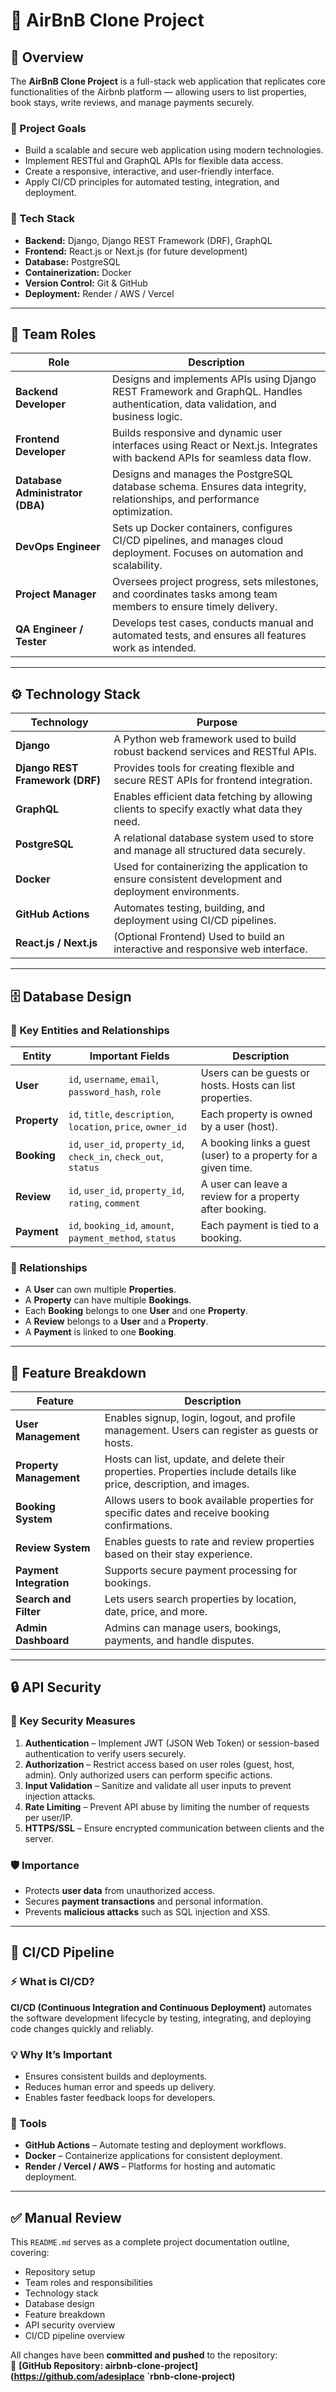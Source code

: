 
# 🏡 AirBnB Clone Project

## 📘 Overview

The **AirBnB Clone Project** is a full-stack web application that replicates core functionalities of the Airbnb platform — allowing users to list properties, book stays, write reviews, and manage payments securely.

### 🎯 Project Goals
- Build a scalable and secure web application using modern technologies.  
- Implement RESTful and GraphQL APIs for flexible data access.  
- Create a responsive, interactive, and user-friendly interface.  
- Apply CI/CD principles for automated testing, integration, and deployment.  

### 🧰 Tech Stack
- **Backend:** Django, Django REST Framework (DRF), GraphQL  
- **Frontend:** React.js or Next.js (for future development)  
- **Database:** PostgreSQL  
- **Containerization:** Docker  
- **Version Control:** Git & GitHub  
- **Deployment:** Render / AWS / Vercel  

---

## 👥 Team Roles

| Role | Description |
|------|--------------|
| **Backend Developer** | Designs and implements APIs using Django REST Framework and GraphQL. Handles authentication, data validation, and business logic. |
| **Frontend Developer** | Builds responsive and dynamic user interfaces using React or Next.js. Integrates with backend APIs for seamless data flow. |
| **Database Administrator (DBA)** | Designs and manages the PostgreSQL database schema. Ensures data integrity, relationships, and performance optimization. |
| **DevOps Engineer** | Sets up Docker containers, configures CI/CD pipelines, and manages cloud deployment. Focuses on automation and scalability. |
| **Project Manager** | Oversees project progress, sets milestones, and coordinates tasks among team members to ensure timely delivery. |
| **QA Engineer / Tester** | Develops test cases, conducts manual and automated tests, and ensures all features work as intended. |

---

## ⚙️ Technology Stack

| Technology | Purpose |
|-------------|----------|
| **Django** | A Python web framework used to build robust backend services and RESTful APIs. |
| **Django REST Framework (DRF)** | Provides tools for creating flexible and secure REST APIs for frontend integration. |
| **GraphQL** | Enables efficient data fetching by allowing clients to specify exactly what data they need. |
| **PostgreSQL** | A relational database system used to store and manage all structured data securely. |
| **Docker** | Used for containerizing the application to ensure consistent development and deployment environments. |
| **GitHub Actions** | Automates testing, building, and deployment using CI/CD pipelines. |
| **React.js / Next.js** | (Optional Frontend) Used to build an interactive and responsive web interface. |

---

## 🗄️ Database Design

### 🧩 Key Entities and Relationships

| Entity | Important Fields | Description |
|--------|------------------|--------------|
| **User** | `id`, `username`, `email`, `password_hash`, `role` | Users can be guests or hosts. Hosts can list properties. |
| **Property** | `id`, `title`, `description`, `location`, `price`, `owner_id` | Each property is owned by a user (host). |
| **Booking** | `id`, `user_id`, `property_id`, `check_in`, `check_out`, `status` | A booking links a guest (user) to a property for a given time. |
| **Review** | `id`, `user_id`, `property_id`, `rating`, `comment` | A user can leave a review for a property after booking. |
| **Payment** | `id`, `booking_id`, `amount`, `payment_method`, `status` | Each payment is tied to a booking. |

### 🔗 Relationships
- A **User** can own multiple **Properties**.  
- A **Property** can have multiple **Bookings**.  
- Each **Booking** belongs to one **User** and one **Property**.  
- A **Review** belongs to a **User** and a **Property**.  
- A **Payment** is linked to one **Booking**.

---

## 🌟 Feature Breakdown

| Feature | Description |
|----------|--------------|
| **User Management** | Enables signup, login, logout, and profile management. Users can register as guests or hosts. |
| **Property Management** | Hosts can list, update, and delete their properties. Properties include details like price, description, and images. |
| **Booking System** | Allows users to book available properties for specific dates and receive booking confirmations. |
| **Review System** | Enables guests to rate and review properties based on their stay experience. |
| **Payment Integration** | Supports secure payment processing for bookings. |
| **Search and Filter** | Lets users search properties by location, date, price, and more. |
| **Admin Dashboard** | Admins can manage users, bookings, payments, and handle disputes. |

---

## 🔒 API Security

### 🧱 Key Security Measures
1. **Authentication** – Implement JWT (JSON Web Token) or session-based authentication to verify users securely.  
2. **Authorization** – Restrict access based on user roles (guest, host, admin). Only authorized users can perform specific actions.  
3. **Input Validation** – Sanitize and validate all user inputs to prevent injection attacks.  
4. **Rate Limiting** – Prevent API abuse by limiting the number of requests per user/IP.  
5. **HTTPS/SSL** – Ensure encrypted communication between clients and the server.  

### 🛡️ Importance
- Protects **user data** from unauthorized access.  
- Secures **payment transactions** and personal information.  
- Prevents **malicious attacks** such as SQL injection and XSS.  

---

## 🚀 CI/CD Pipeline

### ⚡ What is CI/CD?
**CI/CD (Continuous Integration and Continuous Deployment)** automates the software development lifecycle by testing, integrating, and deploying code changes quickly and reliably.

### 💡 Why It’s Important
- Ensures consistent builds and deployments.  
- Reduces human error and speeds up delivery.  
- Enables faster feedback loops for developers.  

### 🧰 Tools
- **GitHub Actions** – Automate testing and deployment workflows.  
- **Docker** – Containerize applications for consistent deployment.  
- **Render / Vercel / AWS** – Platforms for hosting and automatic deployment.  

---

## ✅ Manual Review

This `README.md` serves as a complete project documentation outline, covering:
- Repository setup  
- Team roles and responsibilities  
- Technology stack  
- Database design  
- Feature breakdown  
- API security overview  
- CI/CD pipeline overview  

All changes have been **committed and pushed** to the repository:  
🔗 **[GitHub Repository: airbnb-clone-project](https://github.com/adesiplace `rbnb-clone-project)**  
